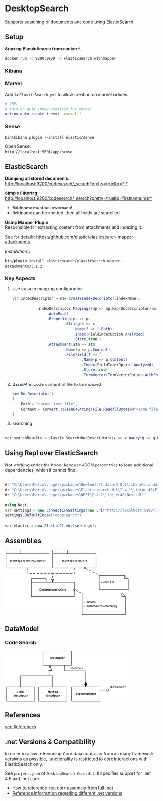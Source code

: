 
# DesktopSearch

Supports searching of documents and code using ElasticSearch.

## Setup

**Starting ElasticSearch from docker:**\

```bash
docker run -p 9200:9200 -d elasticsearch:withmapper
```

### Kibana

### Marvel

Add to ```ElasticSearch.yml``` to allow creation on marvel indices:

```yml
# [MP]
# turn on auto index creation for marvel
action.auto_create_index: .marvel-*
```

### Sense

```bin\kibana plugin --install elastic/sense```

Open Sense:\
```http://localhost:5601/app/sense```

## ElasticSearch

**Dumping all stored documents:**\
<http://localhost:9200/codesearch/_search?pretty=true&q=*:*>

**Simple Filtering**\
<http://localhost:9200/codesearch/_search?pretty=true&q=firstname:mar*>

- fieldname must be lowercase!
- fieldname can be omitted, then all fields are searched

**Using Mapper Plugin**\
Responsible for extracting content from attachments and indexing it.

See for details:
<https://github.com/elastic/elasticsearch-mapper-attachments>

*Installation:*\

```bin/plugin install elasticsearch/elasticsearch-mapper-attachments/3.1.2```

### Key Aspects

1. Use custom mapping configuration

    ```c#
    var indexDescriptor = new CreateIndexDescriptor(indexName);

                indexDescriptor.Mappings(mp => mp.Map<DocDescriptor>(m => m
                    .AutoMap()
                    .Properties(ps => ps
                            .String(s => s
                                .Name(f => f.Path)
                                .Index(FieldIndexOption.Analyzed)
                                .Store(true))
                    .Attachment(atm => atm
                            .Name(p => p.Content)
                            .FileField(f => f
                                    .Name(p => p.Content)
                                    .Index(FieldIndexOption.Analyzed)
                                    .Store(true)
                                    .TermVector(TermVectorOption.WithPositionsOffsets))))));

    ```

1. Base64 encode content of file to be indexed

    ```c#
    new DocDescriptor()
    {
        Path = "normal text file",
        Content = Convert.ToBase64String(File.ReadAllBytes(@"<some file>")),
    }
    ```

1. searching

```c#

var searchResults = elastic.Search<DocDescriptor>(x => x.Query(q => q.QueryString(q2 => q2.Query("telefon"))));

```

## Using Repl over ElasticSearch

Not working under the hood, because JSON parser tries to load additional dependencies, which it cannot find.

```c#

#r "C:\Users\Mario\.nuget\packages\Newtonsoft.Json\9.0.1\lib\netstandard1.0\Newtonsoft.Json.dll"
#r "C:\Users\Mario\.nuget\packages\Elasticsearch.Net\2.4.2\lib\net46\Elasticsearch.Net.dll"
#r "C:\Users\Mario\.nuget\packages\NEST\2.4.2\lib\net46\Nest.dll" 

using Nest;
var settings = new ConnectionSettings(new Uri("http://localhost:9200"));
settings.DefaultIndex("codesearch");

var elastic = new ElasticClient(settings);

```

## Assemblies

![Assemblies](./Documents/Images/Assemblies.png)

## DataModel

### Code Search

![Model Elements](./Documents/Images/DataModel.png)

## References

[see References](References.md)

## .net Versions & Compatibility

In order to allow referencing Core data contracts from as many framework versions as possible, 
functionality is restricted to core interactions with ElasticSearch only.

See ```project.json``` of ```DesktopSearch.Core.dll```. It specifies support for .net 4.6 and .net core.

* [How to reference .net core assembly from full .net](http://stackoverflow.com/questions/33810504/reference-a-net-core-library-in-a-net-4-6-project) 
* [Reference Information regarding different .net versions](https://github.com/dotnet/corefx/blob/master/Documentation/architecture/net-platform-standard.md)